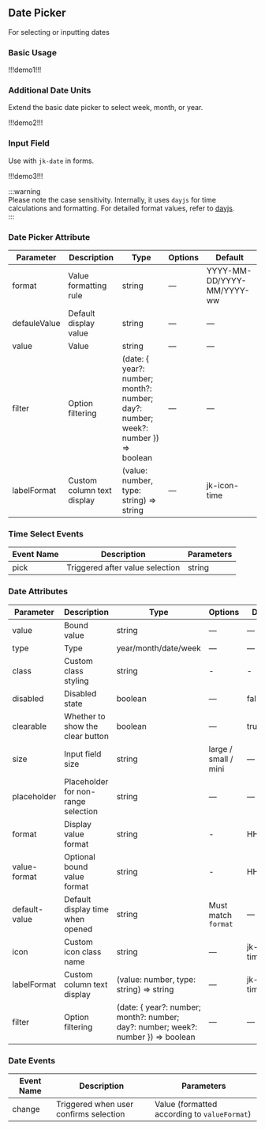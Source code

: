## Date Picker

For selecting or inputting dates

### Basic Usage

!!!demo1!!!

### Additional Date Units

Extend the basic date picker to select week, month, or year.

!!!demo2!!!

### Input Field

Use with `jk-date` in forms.

!!!demo3!!!

:::warning  
Please note the case sensitivity. Internally, it uses `dayjs` for time calculations and formatting. For detailed format values, refer to [dayjs](https://dayjs.fenxianglu.cn/).  
:::

### Date Picker Attribute

| Parameter    | Description                | Type                                                                              | Options | Default                    |
| ------------ | -------------------------- | --------------------------------------------------------------------------------- | ------- | -------------------------- |
| format       | Value formatting rule      | string                                                                            | —       | YYYY-MM-DD/YYYY-MM/YYYY-ww |
| defauleValue | Default display value      | string                                                                            | —       | —                          |
| value        | Value                      | string                                                                            | —       | —                          |
| filter       | Option filtering           | (date: { year?: number; month?: number; day?: number; week?: number }) => boolean | —       | —                          |
| labelFormat  | Custom column text display | (value: number, type: string) => string                                           | —       | jk-icon-time               |

### Time Select Events

| Event Name | Description                     | Parameters |
| ---------- | ------------------------------- | ---------- |
| pick       | Triggered after value selection | string     |

### Date Attributes

| Parameter     | Description                         | Type                                                                              | Options              | Default      |
| ------------- | ----------------------------------- | --------------------------------------------------------------------------------- | -------------------- | ------------ |
| value         | Bound value                         | string                                                                            | —                    | —            |
| type          | Type                                | year/month/date/week                                                              | —                    | —            |
| class         | Custom class styling                | string                                                                            | -                    | -            |
| disabled      | Disabled state                      | boolean                                                                           | —                    | false        |
| clearable     | Whether to show the clear button    | boolean                                                                           | —                    | true         |
| size          | Input field size                    | string                                                                            | large / small / mini | —            |
| placeholder   | Placeholder for non-range selection | string                                                                            | —                    | —            |
| format        | Display value format                | string                                                                            | -                    | HH:mm:ss     |
| value-format  | Optional bound value format         | string                                                                            | -                    | HH:mm:ss     |
| default-value | Default display time when opened    | string                                                                            | Must match `format`  | —            |
| icon          | Custom icon class name              | string                                                                            | —                    | jk-icon-time |
| labelFormat   | Custom column text display          | (value: number, type: string) => string                                           | —                    | jk-icon-time |
| filter        | Option filtering                    | (date: { year?: number; month?: number; day?: number; week?: number }) => boolean | —                    | —            |

### Date Events

| Event Name | Description                            | Parameters                                   |
| ---------- | -------------------------------------- | -------------------------------------------- |
| change     | Triggered when user confirms selection | Value (formatted according to `valueFormat`) |
